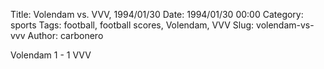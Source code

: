 Title: Volendam vs. VVV, 1994/01/30
Date: 1994/01/30 00:00
Category: sports
Tags: football, football scores, Volendam, VVV
Slug: volendam-vs-vvv
Author: carbonero


Volendam 1 - 1 VVV
